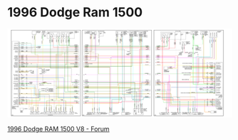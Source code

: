 # 1996 Dodge Ram 1500

![Wiring Diagram](Images/1996_DodgeRam1500.png)

[1996 Dodge RAM 1500 V8 - Forum](http://gerefi.com/forum/viewtopic.php?f=3&t=864)
